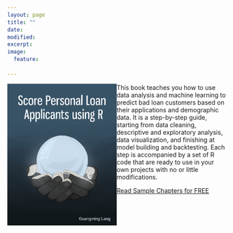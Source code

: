 ```yaml
---
layout: page
title: ""
date: 
modified:
excerpt:
image:
  feature:

---
```


[<img style="float: left" src="score-loan-applicants.jpg" alt="book cover" width="250">](https://leanpub.com/scorepersonalloanapplicantsusingr)

This book teaches you how to use data analysis and machine learning to predict bad loan customers based on their applications and demographic data. It is a step-by-step guide, starting from data cleaning, descriptive and exploratory analysis, data visualization, and finishing at model building and backtesting. Each step is accompanied by a set of R code that are ready to use in your own projects with no or little modifications.

[Read Sample Chapters for FREE](https://leanpub.com/scorepersonalloanapplicantsusingr/read)